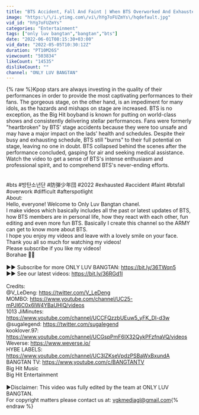 ```yaml
---
title: "BTS Accident, Fall And Faint | When BTS Overworked And Exhausted"
image: "https:\/\/i.ytimg.com\/vi\/hYg7oFUZmYs\/hqdefault.jpg"
vid_id: "hYg7oFUZmYs"
categories: "Entertainment"
tags: ["only luv bangtan","bangtan","bts"]
date: "2022-06-01T08:15:30+03:00"
vid_date: "2022-05-05T10:30:12Z"
duration: "PT10M26S"
viewcount: "503834"
likeCount: "14535"
dislikeCount: ""
channel: "ONLY LUV BANGTAN"
---
```

{% raw %}Kpop stars are always investing in the quality of their performances in order to provide the most captivating performances to their fans. The gorgeous stage, on the other hand, is an impediment for many idols, as the hazards and mishaps on stage are increased. BTS is no exception, as the Big Hit boyband is known for putting on world-class shows and consistently delivering stellar performances. Fans were formerly &quot;heartbroken&quot; by BTS' stage accidents because they were too unsafe and may have a major impact on the lads' health and schedules. Despite their busy and exhausting schedule, BTS still &quot;burns&quot; to their full potential on stage, leaving no one in doubt. BTS collapsed behind the scenes after the performance concluded, gasping for air and seeking medical assistance. Watch the video to get a sense of BTS's intense enthusiasm and professional spirit, and to comprehend BTS's never-ending efforts.<br /><br /><br />#bts #방탄소년단 #防弾少年団 #2022 #exhausted #accident #faint #btsfall <br />#overwork #difficult #afterspotlight<br />About: <br />Hello, everyone! Welcome to Only Luv Bangtan chanel.<br />I make videos which basically includes all the past or latest updates of BTS, how BTS members are in personal life, how they react with each other, fun editing and even more fun BTS. Basically I create this channel so the ARMY can get to know more about BTS. <br />I hope you enjoy my videos and leave with a lovely smile on your face.<br />Thank you all so much for watching my videos! <br />Please subscribe if you like my videos!<br />Borahae 💜💜<br /><br />►► Subscribe for more ONLY LUV BANGTAN: <a rel="nofollow" target="blank" href="https://bit.ly/36TWqn5">https://bit.ly/36TWqn5</a><br />►► See our latest videos: <a rel="nofollow" target="blank" href="https://bit.ly/36RGd1I">https://bit.ly/36RGd1I</a><br /><br />Credits: <br />@V_LeDeng: <a rel="nofollow" target="blank" href="https://twitter.com/V_LeDeng">https://twitter.com/V_LeDeng</a><br />MOMBO: <a rel="nofollow" target="blank" href="https://www.youtube.com/channel/UC25-mPJI6C0x6lW4YBaUHlQ/videos">https://www.youtube.com/channel/UC25-mPJI6C0x6lW4YBaUHlQ/videos</a><br />1013 JiMinutes: <a rel="nofollow" target="blank" href="https://www.youtube.com/channel/UCCFQzzbUEuw5_yFK_DI-d3w">https://www.youtube.com/channel/UCCFQzzbUEuw5_yFK_DI-d3w</a><br />@sugaIegend: <a rel="nofollow" target="blank" href="https://twitter.com/sugaIegend">https://twitter.com/sugaIegend</a><br />kooklover.97: <a rel="nofollow" target="blank" href="https://www.youtube.com/channel/UCGspPmF6IX32QykPFzfnaVQ/videos">https://www.youtube.com/channel/UCGspPmF6IX32QykPFzfnaVQ/videos</a><br />Weverse:  <a rel="nofollow" target="blank" href="https://www.weverse.io/">https://www.weverse.io/</a><br />HYBE LABELS: <a rel="nofollow" target="blank" href="https://www.youtube.com/channel/UC3IZKseVpdzPSBaWxBxundA">https://www.youtube.com/channel/UC3IZKseVpdzPSBaWxBxundA</a><br />BANGTAN TV: <a rel="nofollow" target="blank" href="https://www.youtube.com/c/BANGTANTV">https://www.youtube.com/c/BANGTANTV</a><br />Big Hit Music<br />Big Hit Entertainment<br /><br />►Disclaimer: This video was fully edited by the team at ONLY LUV BANGTAN.<br />For copyright matters please contact us at: vgkmediagl@gmail.com{% endraw %}
